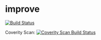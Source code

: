 # improve

[![Build Status](https://secure.travis-ci.org/rvantonder/improve.png?branch=master)](http://travis-ci.org/rvantonder/improve)

Coverity Scan:
[![Coverity Scan Build Status](https://scan.coverity.com/projects/1102/badge.svg)](https://scan.coverity.com/projects/1102)
